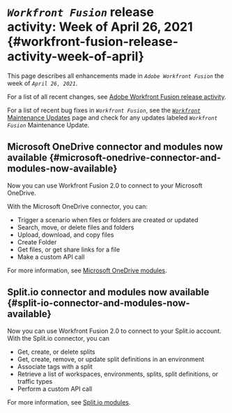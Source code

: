 


# *`Workfront Fusion`* release activity:&nbsp;Week of April 26, 2021 {#workfront-fusion-release-activity-week-of-april}

This page describes all enhancements made in *`Adobe Workfront Fusion`* the week of *`April 26, 2021`*.


For a list of all recent changes, see [Adobe Workfront Fusion release activity](fusion-release-activity.md).


For a list of recent bug fixes in *`Workfront Fusion`*, see the [ *`Workfront`* Maintenance Updates](https://one.workfront.com/s/article/Workfront-Maintenance-Updates-1882317350) page and check for any updates labeled *`Workfront Fusion`* Maintenance Update.


## Microsoft OneDrive connector and modules now available {#microsoft-onedrive-connector-and-modules-now-available}

Now you can use Workfront Fusion 2.0 to connect to your Microsoft OneDrive. 


With the Microsoft OneDrive connector, you can:



*  Trigger a scenario when files or folders are created or updated
*  Search, move, or delete files and folders
*  Upload, download, and copy files
*  Create Folder
*  Get files, or get share links for a file
*  Make a custom API call


For more information, see [Microsoft OneDrive modules](microsoft-onedrive-modules.md).


## Split.io connector and modules now available {#split-io-connector-and-modules-now-available}

Now you can use Workfront Fusion 2.0 to connect to your Split.io account. With the Split.io connector, you can



*  Get, create, or delete splits
*  Get, create, remove, or update split definitions in an environment
*  Associate tags with a split
*  Retrieve a list of workspaces, environments, splits, split definitions, or traffic types
*  Perform a custom API call


For more information, see [Split.io modules](split-io-modules.md).

